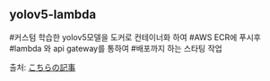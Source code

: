 ## yolov5-lambda

#커스텀 학습한 yolov5모델을 도커로 컨테이너화 하여
#AWS ECR에 푸시후
#lambda 와 api gateway를 통하여 
#배포까지 하는 스타팅 작업

















출처:
[こちらの記事](https://zenn.dev/nakamura196/articles/db3162950c5b6a)
